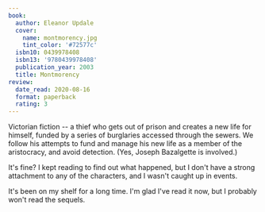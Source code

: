 ```yaml
---
book:
  author: Eleanor Updale
  cover:
    name: montmorency.jpg
    tint_color: '#72577c'
  isbn10: 0439978408
  isbn13: '9780439978408'
  publication_year: 2003
  title: Montmorency
review:
  date_read: 2020-08-16
  format: paperback
  rating: 3
---
```


Victorian fiction -- a thief who gets out of prison and creates a new life for himself, funded by a series of burglaries accessed through the sewers.
We follow his attempts to fund and manage his new life as a member of the aristocracy, and avoid detection.
(Yes, Joseph Bazalgette is involved.)

It's fine?
I kept reading to find out what happened, but I don't have a strong attachment to any of the characters, and I wasn't caught up in events.

It's been on my shelf for a long time.
I'm glad I've read it now, but I probably won't read the sequels.